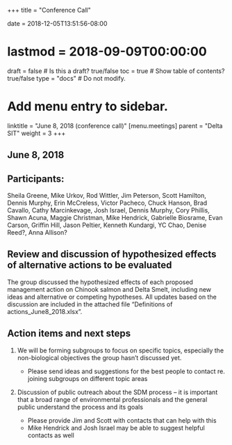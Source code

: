 +++
title = "Conference Call"

date = 2018-12-05T13:51:56-08:00
# lastmod = 2018-09-09T00:00:00

draft = false  # Is this a draft? true/false
toc = true  # Show table of contents? true/false
type = "docs"  # Do not modify.

# Add menu entry to sidebar.
linktitle = "June 8, 2018 (conference call)"
[menu.meetings]
  parent = "Delta SIT"
  weight = 3
+++

## June 8, 2018

## Participants: 
Sheila Greene, Mike Urkov, Rod Wittler, Jim Peterson, Scott Hamilton, Dennis Murphy, Erin McCreless, Victor Pacheco, Chuck Hanson, Brad Cavallo, Cathy Marcinkevage, Josh Israel, Dennis Murphy, Cory Phillis, Shawn Acuna, Maggie Christman, Mike Hendrick, Gabrielle Biosrame, Evan Carson, Griffin Hill, Jason Peltier, Kenneth Kundargi, YC Chao, Denise Reed?, Anna Allison?
 

## Review and discussion of hypothesized effects of alternative actions to be evaluated

The group discussed the hypothesized effects of each proposed management action on Chinook salmon and Delta Smelt, including new ideas and alternative or competing hypotheses. All updates based on the discussion are included in the attached file “Definitions of actions_June8_2018.xlsx”. 

## Action items and next steps
1. We will be forming subgroups to focus on specific topics, especially the non-biological objectives the group hasn’t discussed yet.

    - Please send ideas and suggestions for the best people to contact re. joining subgroups on different topic areas

2. Discussion of public outreach about the SDM process – it is important that a broad range of environmental professionals and the general public understand the process and its goals

    - Please provide Jim and Scott with contacts that can help with this
    - Mike Hendrick and Josh Israel may be able to suggest helpful contacts as well
